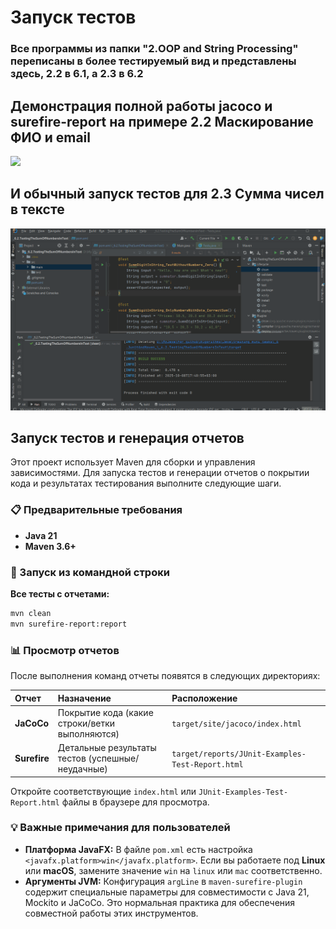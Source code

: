 # Запуск тестов

### Все программы из папки "2.OOP and String Processing" переписаны в более тестируемый вид и представлены здесь, 2.2 в 6.1, а 2.3 в 6.2
## Демонстрация полной работы jacoco и surefire-report на примере 2.2 Маскирование ФИО и email

![](images_and_gifs/all_ok_tests_html_6.1.gif)

## И обычный запуск тестов для 2.3 Сумма чисел в тексте

![](images_and_gifs/all_ok_tests_html_6.2.gif)

## Запуск тестов и генерация отчетов

Этот проект использует Maven для сборки и управления зависимостями. Для запуска тестов и генерации отчетов о покрытии кода и результатах тестирования выполните следующие шаги.

### 📋 Предварительные требования
- **Java 21**
- **Maven 3.6+**

### 🔧 Запуск из командной строки

**Все тесты с отчетами:**
```bash
mvn clean 
mvn surefire-report:report
```

### 📊 Просмотр отчетов

После выполнения команд отчеты появятся в следующих директориях:

| Отчет | Назначение | Расположение |
| :--- | :--- | :--- |
| **JaCoCo** | Покрытие кода (какие строки/ветки выполняются) | `target/site/jacoco/index.html` |
| **Surefire** | Детальные результаты тестов (успешные/неудачные) | `target/reports/JUnit-Examples-Test-Report.html` |

Откройте соответствующие `index.html` или `JUnit-Examples-Test-Report.html` файлы в браузере для просмотра.

### 💡 Важные примечания для пользователей

- **Платформа JavaFX:** В файле `pom.xml` есть настройка `<javafx.platform>win</javafx.platform>`. Если вы работаете под **Linux** или **macOS**, замените значение `win` на `linux` или `mac` соответственно.
- **Аргументы JVM:** Конфигурация `argLine` в `maven-surefire-plugin` содержит специальные параметры для совместимости с Java 21, Mockito и JaCoCo. Это нормальная практика для обеспечения совместной работы этих инструментов.
